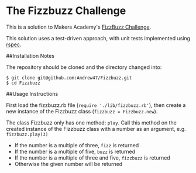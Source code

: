The Fizzbuzz Challenge
======================
This is a solution to Makers Academy's [FizzBuzz Challenge](https://github.com/makersacademy/course/blob/master/fizzbuzz/fizzbuzz.md).

This solution uses a test-driven approach, with unit tests implemented using [rspec](http://rspec.info).

##Installation Notes

The repository should be cloned and the directory changed into:

```
$ git clone git@github.com:Andrew47/Fizzbuzz.git
$ cd Fizzbuzz
```

##Usage Instructions

First load the fizzbuzz.rb file (`require './lib/fizzbuzz.rb'`), then create a
new instance of the Fizzbuzz class (`fizzbuzz = Fizzbuzz.new`).

The class Fizzbuzz only has one method: `play`. Call this method on the created instance of the Fizzbuzz class with a number as an argument, e.g. `fizzbuzz.play(3)`

* If the number is a multiple of three, `fizz` is returned
* If the number is a multiple of five, `buzz` is returned
* If the number is a multiple of three and five, `fizzbuzz` is returned
* Otherwise the given number will be returned
